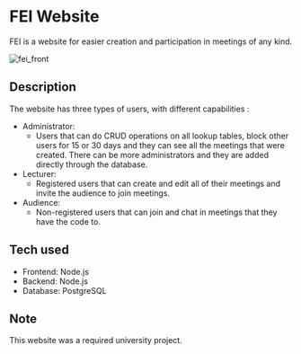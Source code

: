 # FEI Website

FEI is a website for easier creation and participation in meetings of any kind.

![fei_front](https://github.com/zaramedunjanin/FEI-website/assets/96110353/07143d91-9391-487c-94d8-3e380c765e9e)

## Description

The website has three types of users, with different capabilities :
  - Administrator:
    - Users that can do CRUD operations on all lookup tables, block other users for 15 or 30 days and they can see all the meetings that were created. There can be more administrators and they are added directly through the database.
  - Lecturer:
    - Registered users that can create and edit all of their meetings and invite the audience to join meetings.
  - Audience:
    - Non-registered users that can join and chat in meetings that they have the code to.

## Tech used

- Frontend: Node.js
- Backend: Node.js
- Database: PostgreSQL

## Note

This website was a required university project.
